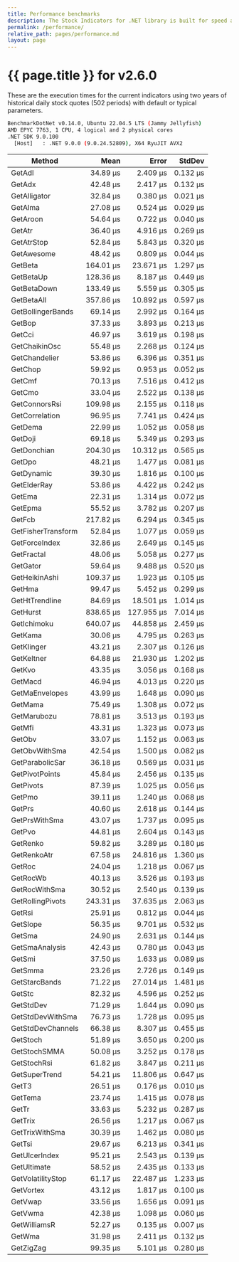 ```yaml
---
title: Performance benchmarks
description: The Stock Indicators for .NET library is built for speed and production workloads.  Compare our execution times with other options.
permalink: /performance/
relative_path: pages/performance.md
layout: page
---
```


# {{ page.title }} for v2.6.0

These are the execution times for the current indicators using two years of historical daily stock quotes (502 periods) with default or typical parameters.

``` bash
BenchmarkDotNet v0.14.0, Ubuntu 22.04.5 LTS (Jammy Jellyfish)
AMD EPYC 7763, 1 CPU, 4 logical and 2 physical cores
.NET SDK 9.0.100
  [Host]   : .NET 9.0.0 (9.0.24.52809), X64 RyuJIT AVX2
```
| Method             | Mean      | Error      | StdDev   |
|------------------- |----------:|-----------:|---------:|
| GetAdl             |  34.89 μs |   2.409 μs | 0.132 μs |
| GetAdx             |  42.48 μs |   2.417 μs | 0.132 μs |
| GetAlligator       |  32.84 μs |   0.380 μs | 0.021 μs |
| GetAlma            |  27.08 μs |   0.524 μs | 0.029 μs |
| GetAroon           |  54.64 μs |   0.722 μs | 0.040 μs |
| GetAtr             |  36.40 μs |   4.916 μs | 0.269 μs |
| GetAtrStop         |  52.84 μs |   5.843 μs | 0.320 μs |
| GetAwesome         |  48.42 μs |   0.809 μs | 0.044 μs |
| GetBeta            | 164.01 μs |  23.671 μs | 1.297 μs |
| GetBetaUp          | 128.36 μs |   8.187 μs | 0.449 μs |
| GetBetaDown        | 133.49 μs |   5.559 μs | 0.305 μs |
| GetBetaAll         | 357.86 μs |  10.892 μs | 0.597 μs |
| GetBollingerBands  |  69.14 μs |   2.992 μs | 0.164 μs |
| GetBop             |  37.33 μs |   3.893 μs | 0.213 μs |
| GetCci             |  46.97 μs |   3.619 μs | 0.198 μs |
| GetChaikinOsc      |  55.48 μs |   2.268 μs | 0.124 μs |
| GetChandelier      |  53.86 μs |   6.396 μs | 0.351 μs |
| GetChop            |  59.92 μs |   0.953 μs | 0.052 μs |
| GetCmf             |  70.13 μs |   7.516 μs | 0.412 μs |
| GetCmo             |  33.04 μs |   2.522 μs | 0.138 μs |
| GetConnorsRsi      | 109.98 μs |   2.155 μs | 0.118 μs |
| GetCorrelation     |  96.95 μs |   7.741 μs | 0.424 μs |
| GetDema            |  22.99 μs |   1.052 μs | 0.058 μs |
| GetDoji            |  69.18 μs |   5.349 μs | 0.293 μs |
| GetDonchian        | 204.30 μs |  10.312 μs | 0.565 μs |
| GetDpo             |  48.21 μs |   1.477 μs | 0.081 μs |
| GetDynamic         |  39.30 μs |   1.816 μs | 0.100 μs |
| GetElderRay        |  53.86 μs |   4.422 μs | 0.242 μs |
| GetEma             |  22.31 μs |   1.314 μs | 0.072 μs |
| GetEpma            |  55.52 μs |   3.782 μs | 0.207 μs |
| GetFcb             | 217.82 μs |   6.294 μs | 0.345 μs |
| GetFisherTransform |  52.84 μs |   1.077 μs | 0.059 μs |
| GetForceIndex      |  32.86 μs |   2.649 μs | 0.145 μs |
| GetFractal         |  48.06 μs |   5.058 μs | 0.277 μs |
| GetGator           |  59.64 μs |   9.488 μs | 0.520 μs |
| GetHeikinAshi      | 109.37 μs |   1.923 μs | 0.105 μs |
| GetHma             |  99.47 μs |   5.452 μs | 0.299 μs |
| GetHtTrendline     |  84.69 μs |  18.501 μs | 1.014 μs |
| GetHurst           | 838.65 μs | 127.955 μs | 7.014 μs |
| GetIchimoku        | 640.07 μs |  44.858 μs | 2.459 μs |
| GetKama            |  30.06 μs |   4.795 μs | 0.263 μs |
| GetKlinger         |  43.21 μs |   2.307 μs | 0.126 μs |
| GetKeltner         |  64.88 μs |  21.930 μs | 1.202 μs |
| GetKvo             |  43.35 μs |   3.056 μs | 0.168 μs |
| GetMacd            |  46.94 μs |   4.013 μs | 0.220 μs |
| GetMaEnvelopes     |  43.99 μs |   1.648 μs | 0.090 μs |
| GetMama            |  75.49 μs |   1.308 μs | 0.072 μs |
| GetMarubozu        |  78.81 μs |   3.513 μs | 0.193 μs |
| GetMfi             |  43.31 μs |   1.323 μs | 0.073 μs |
| GetObv             |  33.07 μs |   1.152 μs | 0.063 μs |
| GetObvWithSma      |  42.54 μs |   1.500 μs | 0.082 μs |
| GetParabolicSar    |  36.18 μs |   0.569 μs | 0.031 μs |
| GetPivotPoints     |  45.84 μs |   2.456 μs | 0.135 μs |
| GetPivots          |  87.39 μs |   1.025 μs | 0.056 μs |
| GetPmo             |  39.11 μs |   1.240 μs | 0.068 μs |
| GetPrs             |  40.60 μs |   2.618 μs | 0.144 μs |
| GetPrsWithSma      |  43.07 μs |   1.737 μs | 0.095 μs |
| GetPvo             |  44.81 μs |   2.604 μs | 0.143 μs |
| GetRenko           |  59.82 μs |   3.289 μs | 0.180 μs |
| GetRenkoAtr        |  67.58 μs |  24.816 μs | 1.360 μs |
| GetRoc             |  24.04 μs |   1.218 μs | 0.067 μs |
| GetRocWb           |  40.13 μs |   3.526 μs | 0.193 μs |
| GetRocWithSma      |  30.52 μs |   2.540 μs | 0.139 μs |
| GetRollingPivots   | 243.31 μs |  37.635 μs | 2.063 μs |
| GetRsi             |  25.91 μs |   0.812 μs | 0.044 μs |
| GetSlope           |  56.35 μs |   9.701 μs | 0.532 μs |
| GetSma             |  24.90 μs |   2.631 μs | 0.144 μs |
| GetSmaAnalysis     |  42.43 μs |   0.780 μs | 0.043 μs |
| GetSmi             |  37.50 μs |   1.633 μs | 0.089 μs |
| GetSmma            |  23.26 μs |   2.726 μs | 0.149 μs |
| GetStarcBands      |  71.22 μs |  27.014 μs | 1.481 μs |
| GetStc             |  82.32 μs |   4.596 μs | 0.252 μs |
| GetStdDev          |  71.29 μs |   1.644 μs | 0.090 μs |
| GetStdDevWithSma   |  76.73 μs |   1.728 μs | 0.095 μs |
| GetStdDevChannels  |  66.38 μs |   8.307 μs | 0.455 μs |
| GetStoch           |  51.89 μs |   3.650 μs | 0.200 μs |
| GetStochSMMA       |  50.08 μs |   3.252 μs | 0.178 μs |
| GetStochRsi        |  61.82 μs |   3.847 μs | 0.211 μs |
| GetSuperTrend      |  54.21 μs |  11.806 μs | 0.647 μs |
| GetT3              |  26.51 μs |   0.176 μs | 0.010 μs |
| GetTema            |  23.74 μs |   1.415 μs | 0.078 μs |
| GetTr              |  33.63 μs |   5.232 μs | 0.287 μs |
| GetTrix            |  26.56 μs |   1.217 μs | 0.067 μs |
| GetTrixWithSma     |  30.39 μs |   1.462 μs | 0.080 μs |
| GetTsi             |  29.67 μs |   6.213 μs | 0.341 μs |
| GetUlcerIndex      |  95.21 μs |   2.543 μs | 0.139 μs |
| GetUltimate        |  58.52 μs |   2.435 μs | 0.133 μs |
| GetVolatilityStop  |  61.17 μs |  22.487 μs | 1.233 μs |
| GetVortex          |  43.12 μs |   1.817 μs | 0.100 μs |
| GetVwap            |  33.56 μs |   1.656 μs | 0.091 μs |
| GetVwma            |  42.38 μs |   1.098 μs | 0.060 μs |
| GetWilliamsR       |  52.27 μs |   0.135 μs | 0.007 μs |
| GetWma             |  31.98 μs |   2.411 μs | 0.132 μs |
| GetZigZag          |  99.35 μs |   5.101 μs | 0.280 μs |
